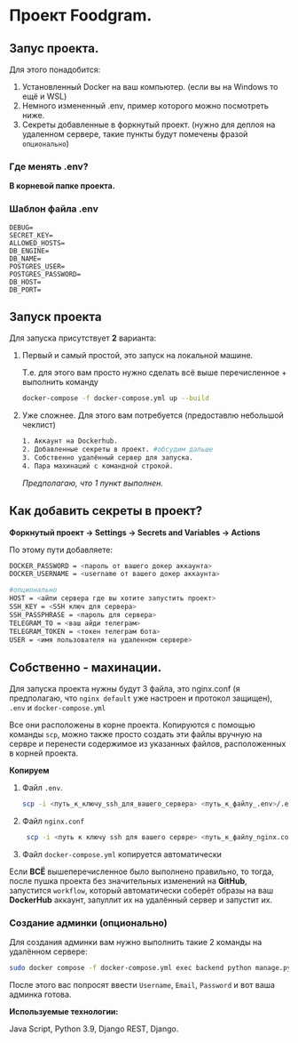 # Проект Foodgram.

## Запус проекта. 

Для этого понадобится:
1. Установленный Docker на ваш компьютер. (если вы на Windows то ещё и WSL)
2. Немного измененный .env, пример которого можно посмотреть ниже.
3. Секреты добавленные в форкнутый проект. (нужно для деплоя на удаленном сервере, такие пункты будут помечены фразой `опционально`)

### Где менять .env? 

**В корневой папке проекта.**

### Шаблон файла .env

```
DEBUG=
SECRET_KEY=
ALLOWED_HOSTS=
DB_ENGINE=
DB_NAME=
POSTGRES_USER=
POSTGRES_PASSWORD=
DB_HOST=
DB_PORT=
```

## Запуск проекта

Для запуска присутствует **2** варианта:

1. Первый и самый простой, это запуск на локальной машине.

    Т.е. для этого вам просто нужно сделать всё выше перечисленное + выполнить команду 
    ``` bash 
    docker-compose -f docker-compose.yml up --build  
    ```
2. Уже сложнее. Для этого вам потребуется (предоставлю небольшой чеклист)
   ``` bash
   1. Аккаунт на Dockerhub.
   2. Добавленные секреты в проект. #обсудим дальше
   3. Собственно удалённый сервер для запуска.
   4. Пара махинаций с командной строкой.
   ```
   _Предполагаю, что 1 пункт выполнен._

## Как добавить секреты в проект?

**Форкнутый проект -> Settings -> Secrets and Variables -> Actions**

По этому пути добавляете:
```bash
DOCKER_PASSWORD = <пароль от вашего докер аккаунта>
DOCKER_USERNAME = <username от вашего докер аккаунта>

#опционально
HOST = <айпи сервера где вы хотите запустить проект>
SSH_KEY = <SSH ключ для сервера>
SSH_PASSPHRASE = <пароль для сервера>
TELEGRAM_TO = <ваш айди телеграм>
TELEGRAM_TOKEN = <токен телеграм бота>
USER = <имя пользователя на удаленном сервере>
```

## Собственно - махинации.

Для запуска проекта нужны будут 3 файла, это nginx.conf (я предполагаю, что `nginx default` уже настроен и протокол защищен), `.env` и `docker-compose.yml`

Все они расположены в корне проекта. Копируются с помощью команды `scp`, можно также просто создать эти файлы вручную на сервре и перенести содержимое из указанных файлов, расположенных в корней проекта.

**Копируем**
1. Файл `.env`.
    ``` bash
    scp -i <путь_к_ключу_ssh_для_вашего_сервера> <путь_к_файлу_.env>/.env <имя_пользователя_на сервре>@<ip_сервреа>:<путь к папке>/foodgram/.env
    ```
2. Файл `nginx.conf`
   ``` bash
    scp -i <путь к ключу ssh для вашего сервре> <путь_к_файлу_nginx.conf>/nginx.conf <имя_пользователя_на сервре>@<ip_сервреа>:<путь к папке>/foodgram/nginx.conf
    ```
3. Файл `docker-compose.yml` копируется автоматически

Если **ВСЁ** вышеперечисленное было выполнено правильно, то тогда, после пушка проекта без значительных изменений на **GitHub**, запустится `workflow`, который автоматически соберёт образы на ваш **DockerHub** аккаунт, запуллит их на удалённый сервер и запустит их.

### Создание админки (опционально)

Для создания админки вам нужно выполнить такие 2 команды на удалённом сервере: 

```bash
sudo docker compose -f docker-compose.yml exec backend python manage.py createsuperuser
```
После этого вас попросят ввести `Username`, `Email`, `Password` и вот ваша админка готова.

**Используемые технологии:**

Java Script, Python 3.9, Django REST, Django.

